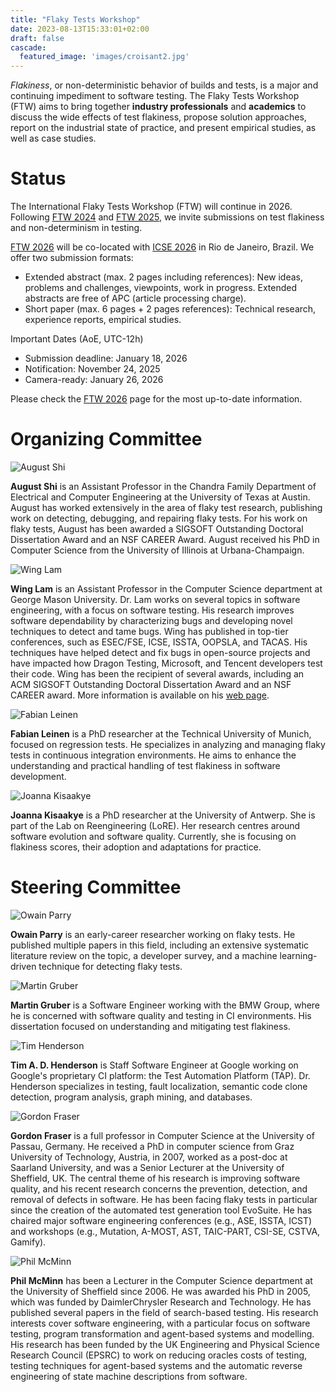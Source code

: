 ```yaml
---
title: "Flaky Tests Workshop"
date: 2023-08-13T15:33:01+02:00
draft: false
cascade:
  featured_image: 'images/croisant2.jpg'
---
```


*Flakiness*, or non-deterministic behavior of builds and tests, is a major and continuing impediment to software testing.
The Flaky Tests Workshop (FTW) aims to bring together **industry professionals** and **academics** to discuss the wide effects of test flakiness, propose solution approaches, report on the industrial state of practice, and present empirical studies, as well as case studies.


# Status

The International Flaky Tests Workshop (FTW) will continue in 2026. Following [FTW 2024](https://conf.researchr.org/home/icse-2024/ftw-2024) and [FTW 2025](https://conf.researchr.org/home/icse-2025/ftw-2025), we invite submissions on test flakiness and non-determinism in testing.

[FTW 2026](https://conf.researchr.org/home/icse-2026/ftw-2026) will be co-located with [ICSE 2026](https://conf.researchr.org/home/icse-2026) in Rio de Janeiro, Brazil. We offer two submission formats:

- Extended abstract (max. 2 pages including references): New ideas, problems and challenges, viewpoints, work in progress. Extended abstracts are free of APC (article processing charge).
- Short paper (max. 6 pages + 2 pages references): Technical research, experience reports, empirical studies.

Important Dates (AoE, UTC-12h)

- Submission deadline: January 18, 2026
- Notification: November 24, 2025
- Camera-ready: January 26, 2026

Please check the [FTW 2026](https://conf.researchr.org/home/icse-2026/ftw-2026) page for the most up-to-date information.


# Organizing Committee

![August Shi](images/august_shi.jpg)

**August Shi** is an Assistant Professor in the Chandra Family Department of
Electrical and Computer Engineering at the University of Texas at Austin.
August has worked extensively in the area of flaky test research, publishing
work on detecting, debugging, and repairing flaky tests. For his work on flaky
tests, August has been awarded a SIGSOFT Outstanding Doctoral Dissertation
Award and an NSF CAREER Award. August received his PhD in Computer Science from
the University of Illinois at Urbana-Champaign.

![Wing Lam](images/wing_lam.jpg)

**Wing Lam** is an Assistant Professor in the Computer Science department at George Mason University. Dr. Lam works on several topics in software engineering, with a focus on software testing. His research improves software dependability by characterizing bugs and developing novel techniques to detect and tame bugs. Wing has published in top-tier conferences, such as ESEC/FSE, ICSE, ISSTA, OOPSLA, and TACAS. His techniques have helped detect and fix bugs in open-source projects and have impacted how Dragon Testing, Microsoft, and Tencent developers test their code. Wing has been the recipient of several awards, including an ACM SIGSOFT Outstanding Doctoral Dissertation Award and an NSF CAREER award. More information is available on his [web page](https://cs.gmu.edu/~winglam).


![Fabian Leinen](images/fabian_leinen.jpg)

**Fabian Leinen** is a PhD researcher at the Technical University of Munich, focused on regression tests. He specializes in analyzing and managing flaky tests in continuous integration environments. He aims to enhance the understanding and practical handling of test flakiness in software development.


![Joanna Kisaakye](images/joanna_kisaakye.jpg)

**Joanna Kisaakye** is a PhD researcher at the University of Antwerp. She is part of the Lab on Reengineering (LoRE). Her research centres around software evolution and software quality. Currently, she is focusing on flakiness scores, their adoption and adaptations for practice.


# Steering Committee


![Owain Parry](images/owain_parry.jpg)

**Owain Parry** is an early-career researcher working on flaky tests.
He published multiple papers in this field, including an extensive systematic literature review on the topic, a developer survey, and a machine learning-driven technique for detecting flaky tests.
<!-- Owain has served several times as a reviewer for Software Testing, Verification Reliability, a top journal in the field of software testing. He has also served as a student volunteer at ICSE 2022, ICST 2023, and as a session chair at AST 2022. -->

![Martin Gruber](images/martin_gruber.jpg)

**Martin Gruber** is a Software Engineer working with the BMW Group, where he is concerned with software quality and testing in CI environments.
His dissertation focused on understanding and mitigating test flakiness.


![Tim Henderson](images/tim_henderson.jpg)

**Tim A. D. Henderson** is Staff Software Engineer at Google working on Google's proprietary CI platform: the Test Automation Platform (TAP).
Dr. Henderson specializes in testing, fault localization, semantic code clone detection, program analysis, graph mining, and databases.
<!-- Dr. Henderson received a Ph.D. at Case Western Reserve University and was advised by Dr. Andy Podgurksi. -->
<!-- Previous service includes: Track Chair for ICST 2022 Industry Track, organizing multiple instances of the CI/CD Industry Workshop (CCIW) at ICST (2020, 2021, 2023), and serving on the PC for AST 2022, and ICST 2019 (Tools and Demos). -->
<!-- Additionally, Dr. Henderson hosts the Google Journal Club which provides opportunities for the academic and industry testing communities to discuss recent work in Software Engineering. -->


![Gordon Fraser](images/gordon_fraser.jpg)

**Gordon Fraser** is a full professor in Computer Science at the University of Passau, Germany. He received a PhD in computer science from Graz University of Technology, Austria, in 2007, worked as a post-doc at Saarland University, and was a Senior Lecturer at the University of Sheffield, UK. The central theme of his research is improving software quality, and his recent research concerns the prevention, detection, and removal of defects in software. He has been facing flaky tests in particular since the creation of the automated test generation tool EvoSuite. He has chaired major software engineering conferences (e.g., ASE, ISSTA, ICST) and workshops (e.g., Mutation, A-MOST, AST, TAIC-PART, CSI-SE, CSTVA, Gamify).



![Phil McMinn](images/phil_mcminn.jpeg)

**Phil McMinn** has been a Lecturer in the Computer Science department at the University of Sheffield since 2006. He was awarded his PhD in 2005, which was funded by DaimlerChrysler Research and Technology. He has published several papers in the field of search-based testing.
His research interests cover software engineering, with a particular focus on software testing, program transformation and agent-based systems and modelling. His research has been funded by the UK Engineering and Physical Science Research Council (EPSRC) to work on reducing oracles costs of testing, testing techniques for agent-based systems and the automatic reverse engineering of state machine descriptions from software.

